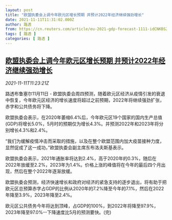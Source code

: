 ```yaml
---
layout: post
title: "欧盟执委会上调今年欧元区增长预期 并预计2022年经济继续强劲增长"
date: 2021-11-11T11:31:02.000Z
author: 路透
from: https://cn.reuters.com/article/eu-2021-gdp-forecast-1111-idCNKBS2HW1AV
tags: [ 路透 ]
categories: [ 路透 ]
---
```

<!--1636630262000-->
[欧盟执委会上调今年欧元区增长预期 并预计2022年经济继续强劲增长](https://cn.reuters.com/article/eu-2021-gdp-forecast-1111-idCNKBS2HW1AV)
------

<div>
<div><i>2021-11-11T11:23:21Z</i></div><p>路透布鲁塞尔11月11日 - 欧盟执委会周四预测，随着欧元区经济从疫情引发的衰退中恢复，今年欧元区经济的增长速度将超过之前预期，2022年将继续强劲扩张，赤字和公共债务将下降。</p><p>欧盟执委会表示，在2020年萎缩6.4%后，今年欧元区19个国家的国内生产总值(GDP)将增长5.0%，5月时的预期仅为增长4.3%。并预测2022年和2023年将分别增长4.3%和2.4%。</p><p>“我们为缓解疫情冲击而采取的措施，以及在整个欧盟范围内加大疫苗接种力度，显然促成了这一成功，”欧盟执委会副主席东布洛夫斯基表示。</p><p>欧盟执委会表示，2021年通胀率将达到2.4%，高于2020年的0.3%，随后在2022年放缓至2.2%，2023年为1.4%。价格上涨的峰值将在今年的最后四个月出现，然后在整个2022年逐渐放缓。</p><p>欧盟执委会预测，经济快速增长和政府对经济的紧急支持的逐步退出，将有助于把欧元区总预算赤字占GDP的比例从2020年的7.2%降至今年的7.1%，然后在2022年降至3.9%，2023年降至2.4%。</p><p>欧元区公共债务今年将达到顶峰，占GDP的100%，到2022年将降至97.9%，2023年降至97.0%--下降速度比5月的预测要快。(完)</p>
</div>
